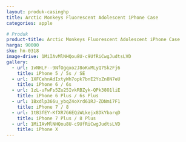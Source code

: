 ```yaml
---
layout: produk-casinghp
title: Arctic Monkeys Fluorescent Adolescent iPhone Case
categories: apple

# Produk
product-title: Arctic Monkeys Fluorescent Adolescent iPhone Case
harga: 90000
sku: hn-0318
image-drive: 1MiIAvMlNHQou8U-c9UfRiCwgJudtsLVD
gallery:
  - url: 1vNHLF--9NfOgqxo2J8oKvMLyQ7Sk2Fj6
    title: iPhone 5 / 5s / SE
  - url: 1XFCehnAdIxtyWh7opk7bnE2YoZn8N7eU
    title: iPhone 6 / 6s
  - url: 1zL-uFwFs5Zu25IvkRBZyk-QPk38O1liE
    title: iPhone 6 Plus / 6s Plus
  - url: 1Bxdlp366u_ybqZ4oXrd61RJ-ZDNmi7F1
    title: iPhone 7 / 8
  - url: 1tB3fEY-KfXR7G6EQiWLkejx8DkYbarqD
    title: iPhone 7 Plus / 8 Plus
  - url: 1MiIAvMlNHQou8U-c9UfRiCwgJudtsLVD
    title: iPhone X
---
```

